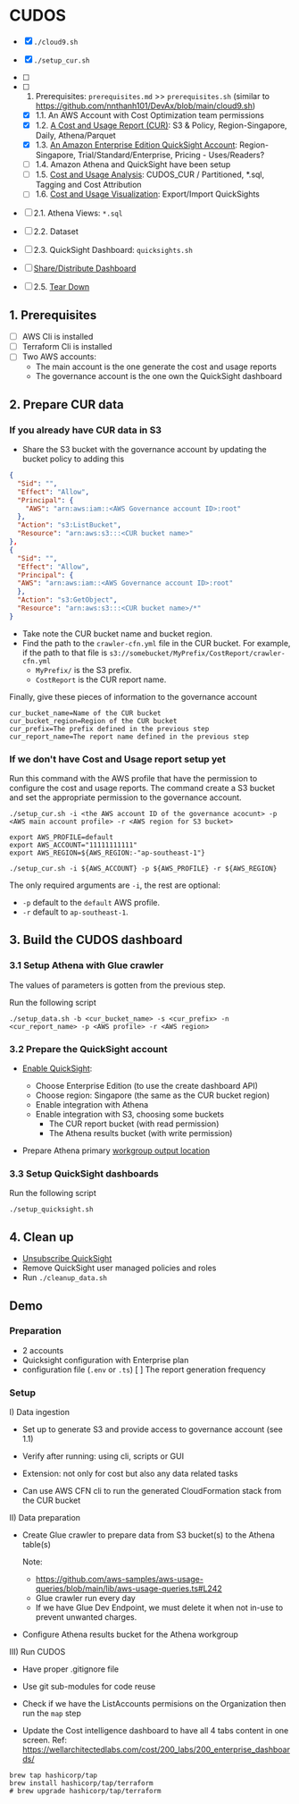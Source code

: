 # CUDOS

* [x] `./cloud9.sh`
* [x] `./setup_cur.sh`
* [ ] 

* [ ] 1. Prerequisites: `prerequisites.md` >> `prerequisites.sh` (similar to https://github.com/nnthanh101/DevAx/blob/main/cloud9.sh)
  * [x] 1.1. An AWS Account with Cost Optimization team permissions
  * [x] 1.2. [A Cost and Usage Report (CUR)](https://wellarchitectedlabs.com/cost/100_labs/100_1_aws_account_setup/3_cur/): S3 & Policy, Region-Singapore, Daily, Athena/Parquet
  * [x] 1.3. [An Amazon Enterprise Edition QuickSight Account](): Region-Singapore, Trial/Standard/Enterprise, Pricing - Uses/Readers?
  * [ ] 1.4. Amazon Athena and QuickSight have been setup
  * [ ] 1.5. [Cost and Usage Analysis](https://wellarchitectedlabs.com/cost/200_labs/200_4_cost_and_usage_analysis/): CUDOS_CUR / Partitioned, *.sql, Tagging and Cost Attribution
  * [ ] 1.6. [Cost and Usage Visualization](https://wellarchitectedlabs.com/cost/200_labs/200_5_cost_visualization/): Export/Import QuickSights

* [ ] 2.1. Athena Views: `*.sql`
* [ ] 2.2. Dataset
* [ ] 2.3. QuickSight Dashboard: `quicksights.sh`
* [ ] [Share/Distribute Dashboard](https://wellarchitectedlabs.com/cost/200_labs/200_enterprise_dashboards/4_distribute_dashboards/)
* [ ] 2.5. [Tear Down](https://wellarchitectedlabs.com/cost/200_labs/200_enterprise_dashboards/4_distribute_dashboards/)

## 1. Prerequisites

* [ ] AWS Cli is installed 
* [ ] Terraform Cli is installed
* [ ] Two AWS accounts:
  * The main account is the one generate the cost and usage reports
  * The governance account is the one own the QuickSight dashboard

## 2. Prepare CUR data


### If you already have CUR data in S3

* Share the S3 bucket with the governance account by updating the bucket policy to adding this
  
```json
{
  "Sid": "",
  "Effect": "Allow",
  "Principal": {
    "AWS": "arn:aws:iam::<AWS Governance account ID>:root"
  },
  "Action": "s3:ListBucket",
  "Resource": "arn:aws:s3:::<CUR bucket name>"
},
{
  "Sid": "",
  "Effect": "Allow",
  "Principal": {
  "AWS": "arn:aws:iam::<AWS Governance account ID>:root"
  },
  "Action": "s3:GetObject",
  "Resource": "arn:aws:s3:::<CUR bucket name>/*"
}
```
* Take note the CUR bucket name and bucket region.
* Find the path to the `crawler-cfn.yml` file in the CUR bucket. For example, if the path to that file is `s3://somebucket/MyPrefix/CostReport/crawler-cfn.yml`
  * `MyPrefix/` is the S3 prefix.
  * `CostReport` is the CUR report name.
  
Finally, give these pieces of information to the governance account

```
cur_bucket_name=Name of the CUR bucket
cur_bucket_region=Region of the CUR bucket
cur_prefix=The prefix defined in the previous step
cur_report_name=The report name defined in the previous step
```

### If we don't have Cost and Usage report setup yet

Run this command with the AWS profile that have the permission to configure the cost and usage reports.
The command create a S3 bucket and set the appropriate permission to the governance account.

```shell
./setup_cur.sh -i <the AWS account ID of the governance acocunt> -p <AWS main account profile> -r <AWS region for S3 bucket> 
```

```
export AWS_PROFILE=default
export AWS_ACCOUNT="11111111111"
export AWS_REGION=${AWS_REGION:-"ap-southeast-1"}

./setup_cur.sh -i ${AWS_ACCOUNT} -p ${AWS_PROFILE} -r ${AWS_REGION}
```

The only required arguments are `-i`, the rest are optional:
* `-p` default to the `default` AWS profile.
* `-r` default to `ap-southeast-1`.

## 3. Build the CUDOS dashboard

### 3.1 Setup Athena with Glue crawler

The values of parameters is gotten from the previous step.

Run the following script
```shell
./setup_data.sh -b <cur_bucket_name> -s <cur_prefix> -n <cur_report_name> -p <AWS profile> -r <AWS region>
```

### 3.2 Prepare the QuickSight account

* [Enable QuickSight](https://docs.aws.amazon.com/quicksight/latest/user/signing-up.html):
  * Choose Enterprise Edition (to use the create dashboard API)
  * Choose region: Singapore (the same as the CUR bucket region)
  * Enable integration with Athena
  * Enable integration with S3, choosing some buckets
    * The CUR report bucket (with read permission)
    * The Athena results bucket (with write permission)
  
* Prepare Athena primary [workgroup output location](https://docs.aws.amazon.com/athena/latest/ug/workgroups-settings.html)
  
### 3.3 Setup QuickSight dashboards

Run the following script
```shell
./setup_quicksight.sh
```

## 4. Clean up

* [Unsubscribe QuickSight](https://docs.aws.amazon.com/quicksight/latest/user/closing-account.html)
* Remove QuickSight user managed policies and roles
* Run `./cleanup_data.sh`

## Demo

### Preparation

* 2 accounts
* Quicksight configuration with Enterprise plan
* configuration file (`.env` or `.ts`)
[ ] The report generation frequency

### Setup

I) Data ingestion
* Set up to generate S3 and provide access to governance account (see 1.1)
* Verify after running: using cli, scripts or GUI

* Extension: not only for cost but also any data related tasks
* Can use AWS CFN cli to run the generated CloudFormation stack from the CUR bucket

II) Data preparation
* Create Glue crawler to prepare data from S3 bucket(s) to the Athena table(s) 
  
  Note: 
  * https://github.com/aws-samples/aws-usage-queries/blob/main/lib/aws-usage-queries.ts#L242
  * Glue crawler run every day
  * If we have Glue Dev Endpoint, we must delete it when not in-use to prevent unwanted charges.
  
* Configure Athena results bucket for the Athena workgroup

III) Run CUDOS
* Have proper .gitignore file
* Use git sub-modules for code reuse
* Check if we have the ListAccounts permisions on the Organization then run the `map` step

* Update the Cost intelligence dashboard to have all 4 tabs content in one screen. 
  Ref: https://wellarchitectedlabs.com/cost/200_labs/200_enterprise_dashboards/

```
brew tap hashicorp/tap
brew install hashicorp/tap/terraform
# brew upgrade hashicorp/tap/terraform
```
